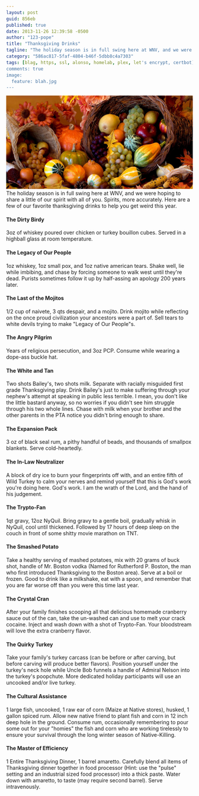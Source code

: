 ```yaml
---
layout: post
guid: 856eb
published: true
date: 2013-11-26 12:39:58 -0500
author: "123-pope"
title: "Thanksgiving Drinks"
tagline: "The holiday season is in full swing here at WNV, and we were hoping to share a little of our spirit with all of you. Spirits, more accurately. Here are a few of our favorite thanksgiving drinks to help you get weird this year."
category: "586ac817-5faf-4804-b46f-5dbb8c4a7303"
tags: [blag, https, ssl, alonso, homelab, plex, let's encrypt, certbot]
comments: true
image:
  feature: blah.jpg
---
```


![](/assets/img/lol/cornucopiaheader.png "Like this but with boooooooooooooooooze.")The holiday season is in full swing here at WNV, and we were hoping to share a little of our spirit with all of you. Spirits, more accurately. Here are a few of our favorite thanksgiving drinks to help you get weird this year.

#### The Dirty Birdy

3oz of whiskey poured over chicken or turkey bouillon cubes. Served in a highball glass at room temperature.

#### The Legacy of Our People

1oz whiskey, 1oz small pox, and 1oz native american tears. Shake well, lie while imbibing, and chase by forcing someone to walk west until they're dead. Purists sometimes follow it up by half-assing an apology 200 years later.

#### The Last of the Mojitos

1/2 cup of naivete, 3 qts despair, and a mojito. Drink mojito while reflecting on the once proud civilization your ancestors were a part of. Sell tears to white devils trying to make "Legacy of Our People"s.

#### The Angry Pilgrim

Years of religious persecution, and 3oz PCP. Consume while wearing a dope-ass buckle hat.

#### The White and Tan

Two shots Bailey's, two shots milk. Separate with racially misguided first grade Thanksgiving play. Drink Bailey's just to make suffering through your nephew's attempt at speaking in public less terrible. I mean, you don't like the little bastard anyway, so no worries if you didn't see him struggle through his two whole lines. Chase with milk when your brother and the other parents in the PTA notice you didn't bring enough to share.

#### The Expansion Pack

3 oz of black seal rum, a pithy handful of beads, and thousands of smallpox blankets. Serve cold-heartedly.

#### The In-Law Neutralizer

A block of dry ice to burn your fingerprints off with, and an entire fifth of Wild Turkey to calm your nerves and remind yourself that this is God's work you're doing here. God's work. I am the wrath of the Lord, and the hand of his judgement.

#### The Trypto-Fan

1qt gravy, 12oz NyQuil. Bring gravy to a gentle boil, gradually whisk in NyQuil, cool until thickened. Followed by 17 hours of deep sleep on the couch in front of some shitty movie marathon on TNT.

#### The Smashed Potato

Take a healthy serving of mashed potatoes, mix with 20 grams of buck shot, handle of Mr. Boston vodka (Named for Rutherford P. Boston, the man who first introduced Thanksgiving to the Boston area). Serve at a boil or frozen. Good to drink like a milkshake, eat with a spoon, and remember that you are far worse off than you were this time last year.

#### The Crystal Cran

After your family finishes scooping all that delicious homemade cranberry sauce out of the can, take the un-washed can and use to melt your crack cocaine. Inject and wash down with a shot of Trypto-Fan. Your bloodstream will love the extra cranberry flavor.

#### The Quirky Turkey

Take your family's turkey carcass (can be before or after carving, but before carving will produce better flavors). Position yourself under the turkey's neck hole while Uncle Bob funnels a handle of Admiral Nelson into the turkey's poopchute. More dedicated holiday participants will use an uncooked and/or live turkey.

#### The Cultural Assistance

1 large fish, uncooked, 1 raw ear of corn (Maize at Native stores), husked, 1 gallon spiced rum. Allow new native friend to plant fish and corn in 12 inch deep hole in the ground. Consume rum, occasionally remembering to pour some out for your "homies" the fish and corn who are working tirelessly to ensure your survival through the long winter season of Native-Killing.

#### The Master of Efficiency

1 Entire Thanksgiving Dinner, 1 barrel amaretto. Carefully blend all items of Thanksgiving dinner together in food processor (Hint: use the "pulse" setting and an industrial sized food processor) into a thick paste. Water down with amaretto, to taste (may require second barrel). Serve intravenously.